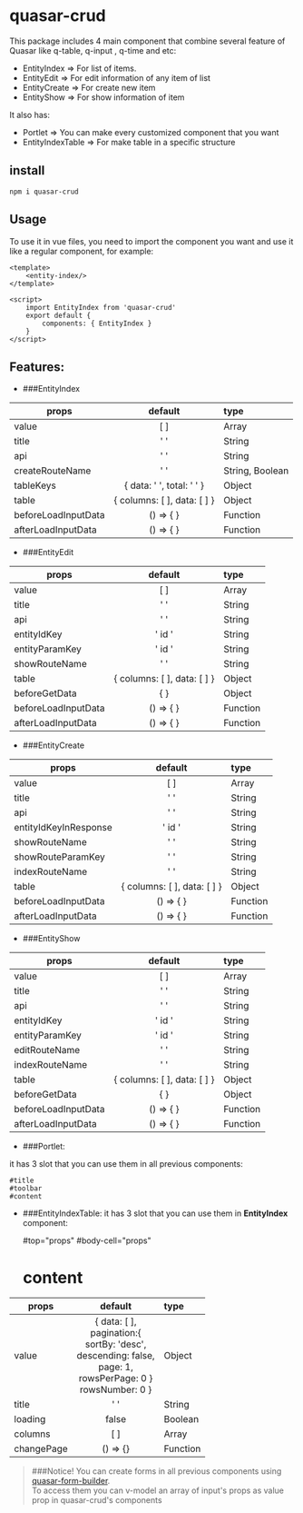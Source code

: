 # quasar-crud
This package includes 4 main component that combine several feature of Quasar like q-table, q-input , q-time and etc:  

+ EntityIndex => For list of items.
+ EntityEdit => For edit information of any item of list
+ EntityCreate => For create new item
+ EntityShow =>  For show information of item  

It also has:
+ Portlet => You can make every customized component that you want
+ EntityIndexTable => For make table in a specific structure

## install
```
npm i quasar-crud
```

## Usage

To use it in vue files, you need to import the component you want and use it like a regular component, for example:

```vue
<template>
    <entity-index/>
</template>

<script>
    import EntityIndex from 'quasar-crud'
    export default {
        components: { EntityIndex }
    }
</script>
```

## Features:

+ ###EntityIndex

| props               |           default           | type             |
|---------------------|:---------------------------:|:-----------------|
| value               |             [ ]             | Array            |
| title               |             ' '             | String           |
| api                 |             ' '             | String           |
| createRouteName     |             ' '             | String, Boolean  |
| tableKeys           |  { data: ' ', total: ' ' }  | Object           |
| table               | { columns: [ ], data: [ ] } | Object           |
| beforeLoadInputData |          () => { }          | Function         |
| afterLoadInputData  |          () => { }          | Function         |

+ ###EntityEdit

| props               |           default           | type     |
|---------------------|:---------------------------:|:---------|
| value               |             [ ]             | Array    |
| title               |             ' '             | String   |
| api                 |             ' '             | String   |
| entityIdKey         |           ' id '            | String   |
| entityParamKey      |           ' id '            | String   |
| showRouteName       |             ' '             | String   |
| table               | { columns: [ ], data: [ ] } | Object   |
| beforeGetData       |            {   }            | Object   |
| beforeLoadInputData |          () => { }          | Function |
| afterLoadInputData  |          () => { }          | Function |

+ ###EntityCreate

| props                 |           default           | type     |
|-----------------------|:---------------------------:|:---------|
| value                 |             [ ]             | Array    |
| title                 |             ' '             | String   |
| api                   |             ' '             | String   |
| entityIdKeyInResponse |           ' id '            | String   |
| showRouteName         |             ' '             | String   |
| showRouteParamKey     |             ' '             | String   |
| indexRouteName        |             ' '             | String   |
| table                 | { columns: [ ], data: [ ] } | Object   |
| beforeLoadInputData   |          () => { }          | Function |
| afterLoadInputData    |          () => { }          | Function |
+ ###EntityShow


| props               |           default           | type     |
|---------------------|:---------------------------:|:---------|
| value               |             [ ]             | Array    |
| title               |             ' '             | String   |
| api                 |             ' '             | String   |
| entityIdKey         |           ' id '            | String   |
| entityParamKey      |           ' id '            | String   |
| editRouteName       |             ' '             | String   |
| indexRouteName      |             ' '             | String   |
| table               | { columns: [ ], data: [ ] } | Object   |
| beforeGetData       |            {   }            | Object   |
| beforeLoadInputData |          () => { }          | Function |
| afterLoadInputData  |          () => { }          | Function |


+ ###Portlet:

it has 3 slot that you can use them in all previous components:
	
    #title
    #toolbar
    #content
+ ###EntityIndexTable:
it has 3 slot that you can use them in **EntityIndex** component: 

    #top="props"
    #body-cell="props"  
    # content  

| props      |                                                              default                                                              | type      |
|------------|:---------------------------------------------------------------------------------------------------------------------------------:|:----------|
| value      | { data: [ ], </br>pagination:{ </br>sortBy: 'desc',</br>descending: false,</br>page: 1, </br>rowsPerPage: 0 }</br>rowsNumber: 0 } | Object    |
| title      |                                                                ' '                                                                | String    |
| loading    |                                                               false                                                               | Boolean   |
| columns    |                                                                [ ]                                                                | Array     |
| changePage |                                                             () => {}                                                              | Function  |


>###Notice!
>You can create forms in all previous components using [quasar-form-builder](https://www.npmjs.com/package/quasar-form-builder).  
>To access them you can v-model an array of input's props as value prop in quasar-crud's components


 
